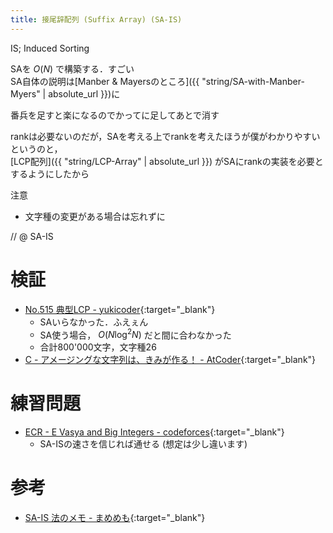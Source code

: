 ```yaml
---
title: 接尾辞配列 (Suffix Array) (SA-IS)
---
```


IS; Induced Sorting

SAを $O(N)$ で構築する．すごい  
SA自体の説明は[Manber & Mayersのところ]({{ "string/SA-with-Manber-Myers" | absolute_url }})に

番兵を足すと楽になるのでかってに足してあとで消す

rankは必要ないのだが，SAを考える上でrankを考えたほうが僕がわかりやすいというのと，  
[LCP配列]({{ "string/LCP-Array" | absolute_url }}) がSAにrankの実装を必要とするようにしたから

注意

* 文字種の変更がある場合は忘れずに

// @ SA-IS

# 検証

* [No.515 典型LCP - yukicoder](https://yukicoder.me/submissions/281621){:target="_blank"}<!--_-->
  * SAいらなかった．ふえぇん
  * SA使う場合， $O(N \log^2 N)$ だと間に合わなかった
  * 合計800'000文字，文字種26
* [C - アメージングな文字列は、きみが作る！ - AtCoder](https://beta.atcoder.jp/contests/discovery2016-qual/submissions/3123557){:target="_blank"}<!--_-->

# 練習問題

* [ECR - E Vasya and Big Integers - codeforces](https://codeforces.com/contest/1051/problem/E){:target="_blank"}<!--_-->
  * SA-ISの速さを信じれば通せる (想定は少し違います)

# 参考

* [SA-IS 法のメモ - まめめも](http://d.hatena.ne.jp/ku-ma-me/20180130/p1){:target="_blank"}<!--_-->

